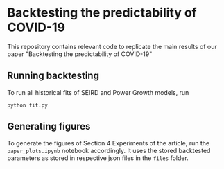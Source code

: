 # Backtesting the predictability of COVID-19

This repository contains relevant code to replicate the main results of our paper "Backtesting the predictability of COVID-19"

## Running backtesting

To run all historical fits of SEIRD and Power Growth models, run
```
python fit.py
```

## Generating figures

To generate the figures of Section 4 Experiments of the article, run the ```paper_plots.ipynb``` notebook accordingly.
It uses the stored backtested parameters as stored in respective json files in the ```files``` folder.
